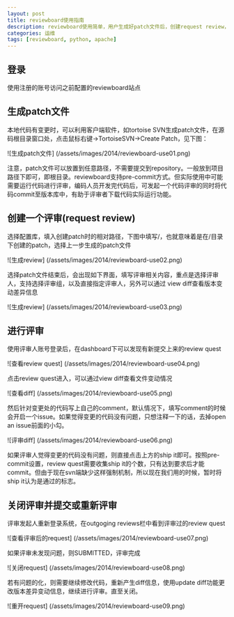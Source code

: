 ```yaml
---
layout: post
title: reviewboard使用指南
description: reviewboard使用简单，用户生成好patch文件后，创建request review，指定相应reviewer进行审查，系统会发邮件通知，最后审查通过后便可以commit了。
categories: 运维
tags: [reviewboard, python, apache]
---
```


## 登录 ##

使用注册的账号访问之前配置的reviewboard站点
## 生成patch文件 ##
本地代码有变更时，可以利用客户端软件，如tortoise SVN生成patch文件，在源码根目录窗口处，点击鼠标右键->TortoiseSVN->Create Patch，见下图：

![生成patch文件] (/assets/images/2014/reviewboard-use01.png)

注意，patch文件可以放置到任意路径，不需要提交到repository。一般放到项目路径下即可，即根目录。reviewboard支持pre-commit方式。但实际使用中可能需要运行代码进行评审，编码人员开发完代码后，可发起一个代码评审的同时将代码commit至版本库中，有助于评审者下载代码实际运行功能。

## 创建一个评审(request review) ##

选择配置库，填入创建patch时的相对路径，下图中填写/，也就意味着是在/目录下创建的patch，选择上一步生成的patch文件

![生成review] (/assets/images/2014/reviewboard-use02.png)

选择patch文件结束后，会出现如下界面，填写评审相关内容，重点是选择评审人，支持选择评审组，以及直接指定评审人，另外可以通过 view diff查看版本变动差异信息

![生成review] (/assets/images/2014/reviewboard-use03.png)

## 进行评审 ##

使用评审人账号登录后，在dashboard下可以发现有新提交上来的review quest

![查看review quest] (/assets/images/2014/reviewboard-use04.png)

点击review quest进入，可以通过view diff查看文件变动情况

![查看diff] (/assets/images/2014/reviewboard-use05.png)

然后针对变更处的代码写上自己的comment，默认情况下，填写comment的时候会开启一个issue。如果觉得变更的代码没有问题，只想注释一下的话，去掉open an issue前面的小勾。

![评审diff] (/assets/images/2014/reviewboard-use06.png)

如果评审人觉得变更的代码没有问题，则直接点击上方的ship it即可。按照pre-commit设置，review quest需要收集ship it的个数，只有达到要求后才能commit。但由于现在svn端缺少这样强制机制，所以现在我们用的时候，暂时将ship it认为是通过的标志。

## 关闭评审并提交或重新评审 ##

评审发起人重新登录系统，在outgoging reviews栏中看到评审过的review quest

![查看评审后的request] (/assets/images/2014/reviewboard-use07.png)

如果评审未发现问题，则SUBMITTED，评审完成

![关闭request] (/assets/images/2014/reviewboard-use08.png)

若有问题的化，则需要继续修改代码，重新产生diff信息，使用update diff功能更改版本差异变动信息，继续进行评审。直至关闭。

![重开request] (/assets/images/2014/reviewboard-use09.png)